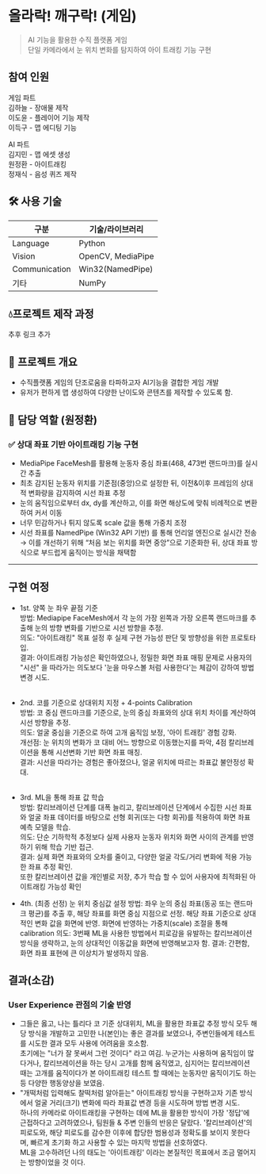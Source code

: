 # 올라락! 깨구락! (게임)

> AI 기능을 활용한 수직 플랫폼 게임<br>
> 단일 카메라에서 눈 위치 변화를 탐지하여 아이 트래킹 기능 구현

## 참여 인원
게임 파트<br>
김하늘 - 장애물 제작 <br>
이도윤 - 플레이어 기능 제작<br>
이득구 - 맵 에디팅 기능<br>

AI 파트<br>
김지민 - 맵 에셋 생성<br>
원정환 - 아이트래킹<br>
정재식 - 음성 퀴즈 제작

## 🛠 사용 기술
| 구분          | 기술/라이브러리 |
|---------------|----------------|
| Language      | Python         |
| Vision        | OpenCV, MediaPipe |
| Communication | Win32(NamedPipe)  |
| 기타          | NumPy             |


## 💧프로젝트 제작 과정
추후 링크 추가

## 🧠 프로젝트 개요

- 수직플랫폼 게임의 단조로움을 타파하고자 AI기능을 결합한 게임 개발
- 유저가 편하게 맵 생성하여 다양한 난이도와 콘텐츠를 제작할 수 있도록 함.

## 👤 담당 역할 (원정환)
### ✅ 상대 좌표 기반 아이트래킹 기능 구현

- MediaPipe FaceMesh를 활용해 눈동자 중심 좌표(468, 473번 랜드마크)를 실시간 추출
- 최초 감지된 눈동자 위치를 기준점(중앙)으로 설정한 뒤, 이전&이후 프레임의 상대적 변화량을 감지하여 시선 좌표 추정
- 눈의 움직임으로부터 dx, dy를 계산하고, 이를 화면 해상도에 맞춰 비례적으로 변환하여 커서 이동
- 너무 민감하거나 튀지 않도록 scale 값을 통해 가중치 조정
- 시선 좌표를 NamedPipe (Win32 API 기반) 를 통해 언리얼 엔진으로 실시간 전송
→ 이를 개선하기 위해 “처음 보는 위치를 화면 중앙”으로 기준화한 뒤, 상대 좌표 방식으로 부드럽게 움직이는 방식을 채택함
---

## 구현 여정
- 1st. 양쪽 눈 좌우 끝점 기준<br>
방법: Mediapipe FaceMesh에서 각 눈의 가장 왼쪽과 가장 오른쪽 랜드마크를 추출해 눈의 방향 변화를 기반으로 시선 방향을 추정.<br>
의도: "아이트래킹" 목표 설정 후 실제 구현 가능성 판단 및 방향성을 위한 프로토타입.<br>
결과: 아이트래킹 가능성은 확인하였으나, 정밀한 화면 좌표 매핑 문제로 사용자의 "시선" 을 따라가는 의도보다 '눈을 마우스볼 처럼 사용한다'는 체감이 강하여 방법 변경 시도.<br><br>

- 2nd. 코를 기준으로 상대위치 지정 + 4-points Calibration <br>
방법: 코 중심 랜드마크를 기준으로, 눈의 중심 좌표와의 상대 위치 차이를 계산하여 시선 방향을 추정.<br>
의도: 얼굴 중심을 기준으로 하여 고개 움직임 보정, '아이 트래킹' 경험 강화.<br>
개선점: 눈 위치의 변화가 코 대비 어느 방향으로 이동했는지를 파악, 4점 칼리브레이션을 통해 시선변화 기반 화면 좌표 매칭.<br>
결과: 시선을 따라가는 경험은 좋아졌으나, 얼굴 위치에 따르는 좌표값 불안정성 확대.<br><br>

- 3rd. ML을 통해 좌표 값 학습<br>
방법: 칼리브레이션 단계를 대폭 늘리고, 칼리브레이션 단계에서 수집한 시선 좌표와 얼굴 좌표 데이터를 바탕으로 선형 회귀(또는 다항 회귀)를 적용하여 화면 좌표 예측 모델을 학습.<br>
의도: 단순 기하학적 추정보다 실제 사용자 눈동자 위치와 화면 사이의 관계를 반영하기 위해 학습 기반 접근.<br>
결과: 실제 화면 좌표와의 오차를 줄이고, 다양한 얼굴 각도/거리 변화에 적용 가능한 좌표 추정 확인.<br>
또한 칼리브레이션 값을 개인별로 저장, 추가 학습 할 수 있어 사용자에 최적화된 아이트래킹 가능성 확인

- 4th. (최종 선정) 눈 위치 중심값 설정
방법: 좌우 눈의 중심 좌표(동공 또는 랜드마크 평균)를 추출 후, 해당 좌표를 화면 중심 지점으로 선정. 해당 좌표 기준으로 상대적인 변화 값을 화면에 반영. 화면에 반영하는 가중치(scale) 조절을 통해 calibration
의도: 3번째 ML을 사용한 방법에서 피로감을 유발하는 칼리브레이션 방식을 생략하고, 눈의 상대적인 이동값을 화면에 반영해보고자 함.
결과: 간편함, 화면 좌표 표현에 큰 이상치가 발생하지 않음.
## 결과(소감)
### User Experience 관점의 기술 반영<br>
- 그들은 옳고, 나는 틀리다
코 기준 상대위치, ML을 활용한 좌표값 추정 방식 모두 해당 방식을 개발하고 고민한 나(본인)는 좋은 결과를 보였으나, 주변인들에게 테스트를 시도한 결과 모두 사용에 어려움을 호소함.<br>
초기에는 "너가 잘 못써서 그런 것이다" 라고 여김. 누군가는 사용하며 움직임이 많다거나, 칼리브레이션을 하는 당시 고개를 함께 움직였고, 심지어는 칼리브레이션 때는 고개를 움직이다가 본 아이트래킹 테스트 할 때에는 눈동자만 움직이기도 하는등 다양한 행동양상을 보였음.<br>
- "개떡처럼 입력해도 찰떡처럼 알아듣는" 아이트래킹 방식을 구현하고자 기존 방식에서 얼굴 거리(크기) 변화에 따라 좌표값 변경 등을 시도하며 방법 변경 시도.<br>
하나의 카메라로 아이트래킹을 구현하는 데에 ML을 활용한 방식이 가장 '정답'에 근접하다고 고려하였으나, 팀원들 & 주변 인들의 반응은 달랐다. '칼리브레이션'의 피로도와, 해당 피로도를 감수한 이후에 합당한 범용성과 정확도를 보이지 못한다며, 빠르게 초기화 하고 사용할 수 있는 마지막 방법을 선호하였다.<br>
ML을 고수하려던 나의 태도는 '아이트래킹' 이라는 본질적인 목표에서 조금 멀어지는 방향이었을 것 이다.
